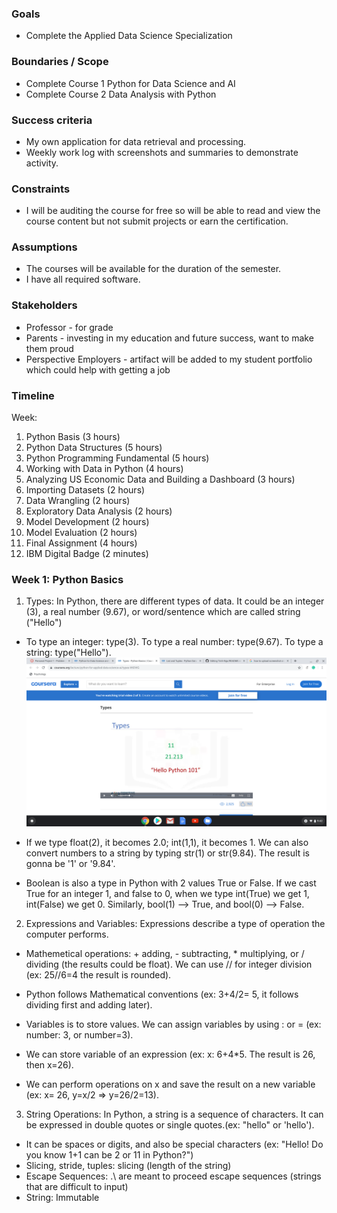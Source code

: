 ### Goals

-   Complete the Applied Data Science Specialization 

### Boundaries / Scope

-   Complete Course 1 Python for Data Science and AI
-   Complete Course 2 Data Analysis with Python

### Success criteria

-   My own application for data retrieval and processing.
-   Weekly work log with screenshots and summaries to demonstrate activity.

### Constraints

-   I will be auditing the course for free so will be able to read and view the course content but not submit projects or earn the certification.

### Assumptions

-   The courses will be available for the duration of the semester.
-   I have all required software.

### Stakeholders

-   Professor - for grade
-   Parents - investing in my education and future success, want to make them proud
-   Perspective Employers - artifact will be added to my student portfolio which could help with getting a job

### Timeline

Week:

1. Python Basis (3 hours)
2. Python Data Structures (5 hours)
3. Python Programming Fundamental (5 hours)
4. Working with Data in Python (4 hours)
5. Analyzing US Economic Data and Building a Dashboard (3 hours)
6. Importing Datasets (2 hours)
7. Data Wrangling (2 hours)
8. Exploratory Data Analysis (2 hours)
9. Model Development (2 hours)
10. Model Evaluation (2 hours)
11. Final Assignment (4 hours)
12. IBM Digital Badge (2 minutes) 
### Week 1: Python Basics
1. Types: In Python, there are different types of data. It could be an integer (3), a real number (9.67), or word/sentence which are called string ("Hello")

- To type an integer: type(3). To type a real number: type(9.67). To type a string: type("Hello").
![Sample](https://github.com/tngo6217/Trinh-Ngo/blob/master/Screenshot%202019-10-01%20at%209.42.48%20PM.png)

- If we type float(2), it becomes 2.0; int(1,1), it becomes 1. We can also convert numbers to a string by typing str(1) or str(9.84). The result is gonna be '1' or '9.84'.

- Boolean is also a type in Python with 2 values True or False. If we cast True for an integer 1, and false to 0, when we type int(True) we get 1, int(False) we get 0. Similarly, bool(1) --> True, and bool(0) --> False.

2. Expressions and Variables: Expressions describe a type of operation the computer performs. 
- Mathemetical operations: + adding, - subtracting, * multiplying, or / dividing (the results could be float). We can use // for integer division (ex: 25//6=4 the result is rounded).
- Python follows Mathematical conventions (ex: 3+4/2= 5, it follows dividing first and adding later).

- Variables is to store values. We can assign variables by using : or = (ex: number: 3, or number=3).
- We can store variable of an expression (ex: x: 6+4*5. The result is 26, then x=26).
- We can perform operations on x and save the result on a new variable (ex: x= 26, y=x/2 => y=26/2=13).

3. String Operations: In Python, a string is a sequence of characters. It can be expressed in double quotes or single quotes.(ex: "hello" or 'hello').
- It can be spaces or digits, and also be special characters (ex: "Hello! Do you know 1+1 can be 2 or 11 in Python?")
- Slicing, stride, tuples: slicing (length of the string)
- Escape Sequences: .\ are meant to proceed escape sequences (strings that are difficult to input)
- String: Immutable  

